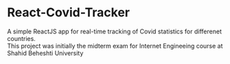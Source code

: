 # React-Covid-Tracker
A simple ReactJS app for real-time tracking of Covid statistics for differenet countries. <br/>
This project was initially the midterm exam for Internet Engineeing course at Shahid Beheshti University
